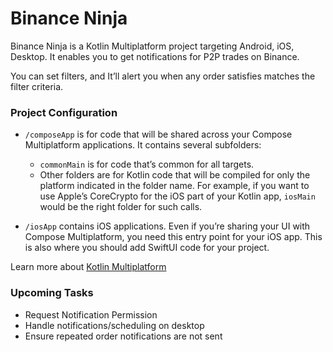 # Binance Ninja

Binance Ninja is a Kotlin Multiplatform project targeting Android, iOS, Desktop. It enables you to
get notifications for P2P trades on Binance.

You can set filters, and It’ll alert you when any order satisfies matches the filter criteria.

### Project Configuration

* `/composeApp` is for code that will be shared across your Compose Multiplatform applications.
  It contains several subfolders:
    - `commonMain` is for code that’s common for all targets.
    - Other folders are for Kotlin code that will be compiled for only the platform indicated in the
      folder name.
      For example, if you want to use Apple’s CoreCrypto for the iOS part of your Kotlin app,
      `iosMain` would be the right folder for such calls.

* `/iosApp` contains iOS applications. Even if you’re sharing your UI with Compose Multiplatform,
  you need this entry point for your iOS app. This is also where you should add SwiftUI code for
  your project.

Learn more
about [Kotlin Multiplatform](https://www.jetbrains.com/help/kotlin-multiplatform-dev/get-started.html)


### Upcoming Tasks
- Request Notification Permission
- Handle notifications/scheduling on desktop
- Ensure repeated order notifications are not sent